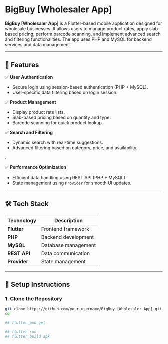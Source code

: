 # BigBuy [Wholesaler App]

**BigBuy [Wholesaler App]** is a Flutter-based mobile application designed for wholesale businesses. It allows users to manage product rates, apply slab-based pricing, perform barcode scanning, and implement advanced search and filtering functionalities. The app uses PHP and MySQL for backend services and data management.

---

## 🚀 **Features**
✅ **User Authentication**  
- Secure login using session-based authentication (PHP + MySQL).  
- User-specific data filtering based on login session.  

✅ **Product Management**  
- Display product rate lists.  
- Slab-based pricing based on quantity and type.  
- Barcode scanning for quick product lookup.  

✅ **Search and Filtering**  
- Dynamic search with real-time suggestions.  
- Advanced filtering based on category, price, and availability.  

.  

✅ **Performance Optimization**  
- Efficient data handling using REST API (PHP + MySQL).  
- State management using `Provider` for smooth UI updates.  

---

## 🛠️ **Tech Stack**
| Technology | Description |
|------------|-------------|
| **Flutter** | Frontend framework |
| **PHP** | Backend development |
| **MySQL** | Database management |
| **REST API** | Data communication |
| **Provider** | State management |

---

## 🌟 **Setup Instructions**
### 1. **Clone the Repository**
```bash
git clone https://github.com/your-username/BigBuy [Wholesaler App].git
cd

## flutter pub get

## flutter run
## flutter build apk
